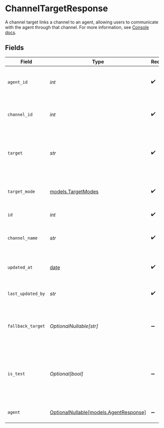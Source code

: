 # ChannelTargetResponse

A channel target links a channel to an agent, allowing users to communicate with the agent
through that channel. For more information, see
[Console docs](https://docs.syllable.ai/Resources/Channels).


## Fields

| Field                                                                                                                          | Type                                                                                                                           | Required                                                                                                                       | Description                                                                                                                    |
| ------------------------------------------------------------------------------------------------------------------------------ | ------------------------------------------------------------------------------------------------------------------------------ | ------------------------------------------------------------------------------------------------------------------------------ | ------------------------------------------------------------------------------------------------------------------------------ |
| `agent_id`                                                                                                                     | *int*                                                                                                                          | :heavy_check_mark:                                                                                                             | The ID of the agent associated with the channel target                                                                         |
| `channel_id`                                                                                                                   | *int*                                                                                                                          | :heavy_check_mark:                                                                                                             | The ID of the channel associated with the channel target                                                                       |
| `target`                                                                                                                       | *str*                                                                                                                          | :heavy_check_mark:                                                                                                             | The name of the channel target (must correspond to an organization-level target)                                               |
| `target_mode`                                                                                                                  | [models.TargetModes](../models/targetmodes.md)                                                                                 | :heavy_check_mark:                                                                                                             | Available modes (communication methods) for channel targets.                                                                   |
| `id`                                                                                                                           | *int*                                                                                                                          | :heavy_check_mark:                                                                                                             | The ID of the channel target                                                                                                   |
| `channel_name`                                                                                                                 | *str*                                                                                                                          | :heavy_check_mark:                                                                                                             | The name of the channel associated with the channel target                                                                     |
| `updated_at`                                                                                                                   | [date](https://docs.python.org/3/library/datetime.html#date-objects)                                                           | :heavy_check_mark:                                                                                                             | Timestamp of the most recent update to the channel target                                                                      |
| `last_updated_by`                                                                                                              | *str*                                                                                                                          | :heavy_check_mark:                                                                                                             | Email of the user who last updated the channel target                                                                          |
| `fallback_target`                                                                                                              | *OptionalNullable[str]*                                                                                                        | :heavy_minus_sign:                                                                                                             | The fallback for the channel target (currently only supported for "voice" mode)                                                |
| `is_test`                                                                                                                      | *Optional[bool]*                                                                                                               | :heavy_minus_sign:                                                                                                             | Whether the channel target is intended for testing. If true, any sessions created through this target will be labeled as test. |
| `agent`                                                                                                                        | [OptionalNullable[models.AgentResponse]](../models/agentresponse.md)                                                           | :heavy_minus_sign:                                                                                                             | Definition of the agent for the channel target                                                                                 |